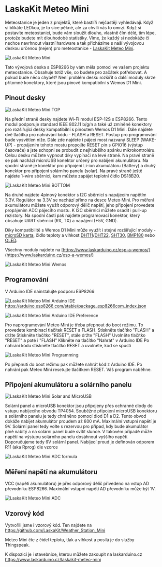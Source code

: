 # LaskaKit Meteo Mini
Meteostanice je jeden z projektů, které bastlíři nejčastěji vyhledávají.
Když si blikáte LEDkou, je to sice pěkné, ale za chvíli vás to omrzí. Když si postavíte meteostanici, bude vám sloužit dlouho, vlastně čím délé, tím lépe, protože budete mít dlouhodobé statistiky.
Víme, že každý si nedokáže či nechce navrhnout vlastní hardware a tak přicházíme s naší vývojovou deskou určenou (nejen) pro meteostanice - [LaskaKit Meteo Mini](https://www.laskarduino.cz/laskakit-meteo-mini
).

![LaskaKit Meteo Mini](https://github.com/LaskaKit/Meteo_Mini/blob/main/img/LaskaKit_MeteoMini.jpg)

Tato vývojová deska s ESP8266 by vám měla pomoci ve vašem projektu meteostanice. Obsahuje totiž vše, co budete pro začátek potřebovat. 
A pokud bude něco chybět? Není problém desku rozšířit o další moduly skrze přítomné konektory, které jsou pinově kompatibilní s Wemos D1 Mini. 

## Pinout desky

![LaskaKit Meteo Mini TOP](https://github.com/LaskaKit/Meteo_Mini/blob/main/img/LaskaKit_MeteoMini_pinout_top.jpg)

Na přední straně desky najdete Wi-Fi modul ESP-12S s ESP8266. 
Tento modul podporuje standard IEEE 802.11 b/g/n a také už zmíněné konektory pro rozšiřující desky kompatibilní s pinoutem Wemos D1 Mini. Dále najdete dvě tlačítka pro nahrávání kódu - FLASH a RESET. Postup pro programování bude vysvětlen níže.
Dále zde najdete i pájecí most nazvaný SLEEP (WAKE-UP) - propájením tohoto mostu propojíte RESET pin s GPIO16 (výstup časovače) a jste schopni se probudit z nejhlubšího spánku mikrokontroléru.
Celou desku můžete vypnout díky vypínači na levé straně. Na pravé straně se pak nachází microUSB konektor určený pro nabíjení akumulátoru. Na spodní straně je konektor pro připojení Li-ion akumulátoru (Battery) a druhý konektor pro připojení solárního panelu (solar). 
Na pravé straně ještě najdete 1-wire sběrnici, kam můžete zapájet teplotní čidlo DS18B20.

![LaskaKit Meteo Mini BOTTOM](https://github.com/LaskaKit/Meteo_Mini/blob/main/img/LaskaKit_MeteoMini_pinout_bottom.jpg)

Na druhé najdete 4pinový konektor s I2C sběrnicí s napájecím napětím 3.3V. Regulátor na 3.3V se nachází přímo na desce Meteo Mini. 
Pro měření akumulátoru můžete využít odporový dělič napětí, jeho připojení provedete propájením ADC pájecího mostu. 
K I2C sběrnici můžete osadit i pull-up rezistory. 
Na spodní části pak najdete programovací konektor, který obsahuje UART sběrnici (RX, TX) a napájení (+5V, GND).

Díky kompatibilitě s Wemos D1 Mini může využít i stejné rozšiřující moduly - [microSD karta](https://www.laskarduino.cz/wemos-d1-mini-microsd-shield/), čidlo teploty a vlhkost [DHT11](https://www.laskarduino.cz/wemos-d1-mini-dht11-shield/)/[DHT22](https://www.laskarduino.cz/wemos-d1-mini-dht22-shield/), [SHT30](https://www.laskarduino.cz/wemos-d1-mini-sht30-shield--i2c/), [BMP180](https://www.laskarduino.cz/wemos-d1-mini-bmp180-shield/) nebo [OLED](https://www.laskarduino.cz/wemos-d1-mini-64x48-oled-displej-shield--i2c/).

Všechny moduly najdete na [https://www.laskarduino.cz/esp-a-wemos/](https://www.laskarduino.cz/esp-a-wemos/)

![LaskaKit Meteo Mini Wemos](https://github.com/LaskaKit/Meteo_Mini/blob/main/img/LaskaKit_MeteoMini_pinout_wemos.jpg)

## Programování

V Arduino IDE nainstalujte podporu ESP8266

![LaskaKit Meteo Mini Arduino IDE](https://github.com/LaskaKit/Meteo_Mini/blob/main/img/LaskaKit_MeteoMini_Generic_ESP8266_Module.png)
https://arduino.esp8266.com/stable/package_esp8266com_index.json

![LaskaKit Meteo Mini Arduino IDE Preference](https://github.com/LaskaKit/Meteo_Mini/blob/main/img/LaskaKit_MeteoMini_Preference.jpg)

Pro naprogramování Meteo Mini je třeba přepnout do boot režimu. To provedete kombinací tlačítek RESET a FLASH. 
Stiskněte tlačítko "FLASH" a držte
Stiskněte tlačítko "RESET", stále držte "FLASH"
Uvolněte tlačítko "RESET" a poté i "FLASH"
Klikněte na tlačítko "Nahrát" v Arduino IDE
Po nahrání kódu stiskněte tlačítko RESET a uvolněte, kód se spustí

![LaskaKit Meteo Mini Programming](https://github.com/LaskaKit/Meteo_Mini/blob/main/img/LaskaKit_MeteoMini.gif)

Po přepnutí do boot režimu pak můžete nahrát kód z Arduino IDE. Po nahrání pak Meteo Mini resetujte tlačítkem RESET. Váš program naběhne.

## Připojení akumulátoru a solárního panelu

![LaskaKit Meteo Mini Solar and MicroUSB](https://github.com/LaskaKit/Meteo_Mini/blob/main/img/LaskaKit_MeteoMini_Solar.jpg)

Solární panel a microUSB konektor jsou připojeny přes ochranné diody do vstupu nabíjecího obvodu TP4054.
Souběžné připojení microUSB konektoru a solárního panelu je tedy chráněno pomocí diod D1 a D2. 
Tento obvod dokáže nabíjet akumulátor proudem až 800 mA.
Maximální vstupní napětí je 9V. Solární panel tedy volte s rezervou pro případ, kdy bude akumulátor plně nabitý a na solární panel bude svítit slunce. V takovém případě může napětí na výstupu solárního panelu dosáhnout vyššího napětí.
Doporučujeme tedy 6V solární panel. 
Nabíjecí proud je definován odporem R11 (aka Rprog) dle vzorce 

![LaskaKit Meteo Mini ADC formula](https://github.com/LaskaKit/Meteo_Mini/blob/main/img/LaskaKit_MeteoMini_ADC_formula.jpg)

## Měření napětí na akumulátoru
VCC (napětí akumulátoru) je přes odporový dělič přivedeno na vstup AD převodníku ESP8266. 
Maximální vstupní napětí AD převodníku může být 1V.

![LaskaKit Meteo Mini ADC](https://github.com/LaskaKit/Meteo_Mini/blob/main/img/LaskaKit_MeteoMini_ADC.jpg)

## Vzorový kód
Vytvořili jsme i vzorový kód. Ten najdete na https://github.com/LaskaKit/Weather_Station_Mini

Meteo Mini čte z čidel teplotu, tlak a vlhkost a posílá je do služby Thingspeak.

K dispozici je i stavebnice, kterou můžete zakoupit na laskarduino.cz
https://www.laskarduino.cz/laskakit-meteo-mini


